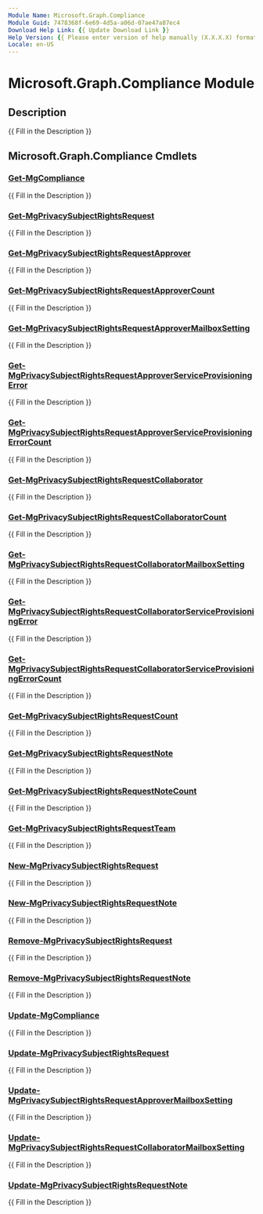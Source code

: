 ```yaml
---
Module Name: Microsoft.Graph.Compliance
Module Guid: 7478368f-6e69-4d5a-a06d-07ae47a87ec4
Download Help Link: {{ Update Download Link }}
Help Version: {{ Please enter version of help manually (X.X.X.X) format }}
Locale: en-US
---
```


# Microsoft.Graph.Compliance Module
## Description
{{ Fill in the Description }}

## Microsoft.Graph.Compliance Cmdlets
### [Get-MgCompliance](Get-MgCompliance.md)
{{ Fill in the Description }}

### [Get-MgPrivacySubjectRightsRequest](Get-MgPrivacySubjectRightsRequest.md)
{{ Fill in the Description }}

### [Get-MgPrivacySubjectRightsRequestApprover](Get-MgPrivacySubjectRightsRequestApprover.md)
{{ Fill in the Description }}

### [Get-MgPrivacySubjectRightsRequestApproverCount](Get-MgPrivacySubjectRightsRequestApproverCount.md)
{{ Fill in the Description }}

### [Get-MgPrivacySubjectRightsRequestApproverMailboxSetting](Get-MgPrivacySubjectRightsRequestApproverMailboxSetting.md)
{{ Fill in the Description }}

### [Get-MgPrivacySubjectRightsRequestApproverServiceProvisioningError](Get-MgPrivacySubjectRightsRequestApproverServiceProvisioningError.md)
{{ Fill in the Description }}

### [Get-MgPrivacySubjectRightsRequestApproverServiceProvisioningErrorCount](Get-MgPrivacySubjectRightsRequestApproverServiceProvisioningErrorCount.md)
{{ Fill in the Description }}

### [Get-MgPrivacySubjectRightsRequestCollaborator](Get-MgPrivacySubjectRightsRequestCollaborator.md)
{{ Fill in the Description }}

### [Get-MgPrivacySubjectRightsRequestCollaboratorCount](Get-MgPrivacySubjectRightsRequestCollaboratorCount.md)
{{ Fill in the Description }}

### [Get-MgPrivacySubjectRightsRequestCollaboratorMailboxSetting](Get-MgPrivacySubjectRightsRequestCollaboratorMailboxSetting.md)
{{ Fill in the Description }}

### [Get-MgPrivacySubjectRightsRequestCollaboratorServiceProvisioningError](Get-MgPrivacySubjectRightsRequestCollaboratorServiceProvisioningError.md)
{{ Fill in the Description }}

### [Get-MgPrivacySubjectRightsRequestCollaboratorServiceProvisioningErrorCount](Get-MgPrivacySubjectRightsRequestCollaboratorServiceProvisioningErrorCount.md)
{{ Fill in the Description }}

### [Get-MgPrivacySubjectRightsRequestCount](Get-MgPrivacySubjectRightsRequestCount.md)
{{ Fill in the Description }}

### [Get-MgPrivacySubjectRightsRequestNote](Get-MgPrivacySubjectRightsRequestNote.md)
{{ Fill in the Description }}

### [Get-MgPrivacySubjectRightsRequestNoteCount](Get-MgPrivacySubjectRightsRequestNoteCount.md)
{{ Fill in the Description }}

### [Get-MgPrivacySubjectRightsRequestTeam](Get-MgPrivacySubjectRightsRequestTeam.md)
{{ Fill in the Description }}

### [New-MgPrivacySubjectRightsRequest](New-MgPrivacySubjectRightsRequest.md)
{{ Fill in the Description }}

### [New-MgPrivacySubjectRightsRequestNote](New-MgPrivacySubjectRightsRequestNote.md)
{{ Fill in the Description }}

### [Remove-MgPrivacySubjectRightsRequest](Remove-MgPrivacySubjectRightsRequest.md)
{{ Fill in the Description }}

### [Remove-MgPrivacySubjectRightsRequestNote](Remove-MgPrivacySubjectRightsRequestNote.md)
{{ Fill in the Description }}

### [Update-MgCompliance](Update-MgCompliance.md)
{{ Fill in the Description }}

### [Update-MgPrivacySubjectRightsRequest](Update-MgPrivacySubjectRightsRequest.md)
{{ Fill in the Description }}

### [Update-MgPrivacySubjectRightsRequestApproverMailboxSetting](Update-MgPrivacySubjectRightsRequestApproverMailboxSetting.md)
{{ Fill in the Description }}

### [Update-MgPrivacySubjectRightsRequestCollaboratorMailboxSetting](Update-MgPrivacySubjectRightsRequestCollaboratorMailboxSetting.md)
{{ Fill in the Description }}

### [Update-MgPrivacySubjectRightsRequestNote](Update-MgPrivacySubjectRightsRequestNote.md)
{{ Fill in the Description }}

